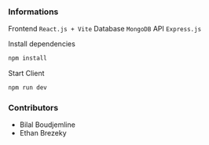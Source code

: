 ### Informations
Frontend `React.js + Vite`
Database `MongoDB`
API `Express.js`

Install dependencies
```bash
npm install
```

Start Client
```bash
npm run dev
```

### Contributors
- Bilal Boudjemline
- Ethan Brezeky